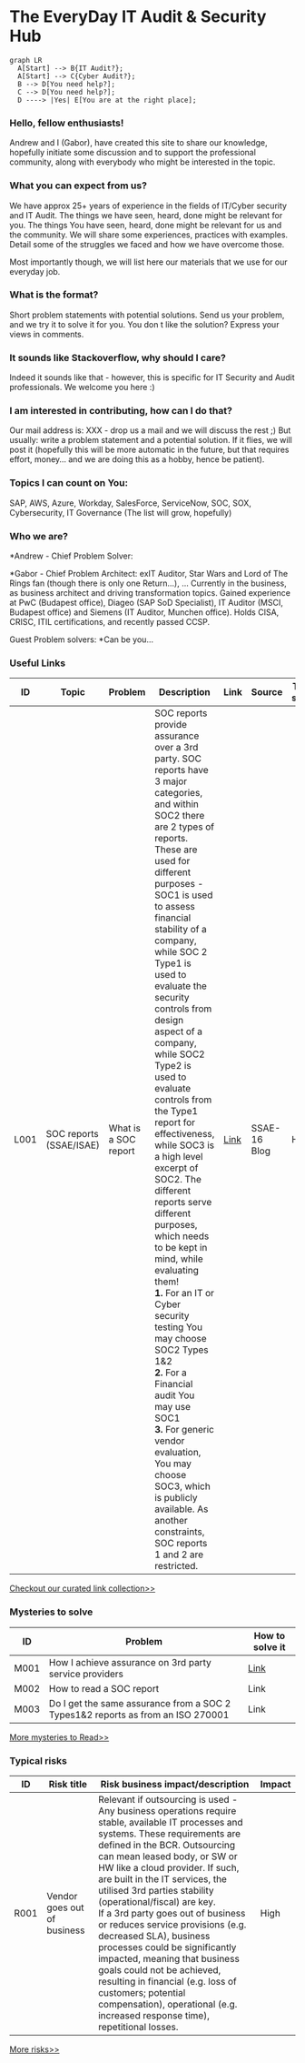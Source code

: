 # The EveryDay IT Audit & Security Hub

``` mermaid
graph LR
  A[Start] --> B{IT Audit?};
  A[Start] --> C{Cyber Audit?};
  B --> D[You need help?];
  C --> D[You need help?];
  D ----> |Yes| E[You are at the right place];
```

### Hello, fellow enthusiasts!
Andrew and I (Gabor), have created this site to share our knowledge, hopefully initiate some discussion and to support the professional community, along with everybody who might be interested in the topic.

### What you can expect from us?
We have approx 25+ years of experience in the fields of IT/Cyber security and IT Audit. 
The things we have seen, heard, done might be relevant for you.
The things You have seen, heard, done might be relevant for us and the community.
We will share some experiences, practices with examples.
Detail some of the struggles we faced and how we have overcome those.

Most importantly though, we will list here our materials that we use for our everyday job.

### What is the format?
Short problem statements with potential solutions.
Send us your problem, and we try it to solve it for you.
You don t like the solution? Express your views in comments.

### It sounds like Stackoverflow, why should I care?
Indeed it sounds like that - however, this is specific for IT Security and Audit professionals. We welcome you here :)

### I am interested in contributing, how can I do that?
Our mail address is: XXX - drop us a mail and we will discuss the rest ;)
But usually: write a problem statement and a potential solution. If it flies, we will post it (hopefully this will be more automatic in the future, but that requires effort, money… and we are doing this as a hobby, hence be patient). 

### Topics I can count on You:
SAP, AWS, Azure, Workday, SalesForce, ServiceNow, SOC, SOX, Cybersecurity, IT Governance
(The list will grow, hopefully)

### Who we are?
*Andrew - Chief Problem Solver:

*Gabor - Chief Problem Architect: 
exIT Auditor, Star Wars and Lord of The Rings fan (though there is only one Return…), … Currently in the business, as business architect and driving transformation topics. Gained experience at PwC (Budapest office), Diageo (SAP SoD Specialist), IT Auditor (MSCI, Budapest office) and Siemens (IT Auditor, Munchen office). Holds CISA, CRISC, ITIL certifications, and recently passed CCSP.

Guest Problem solvers:
*Can be you...


### Useful Links

|ID|Topic|Problem|Description|Link|Source|Trust score|
|---|---|---|---|---|---|---|
|L001|SOC reports (SSAE/ISAE)|What is a SOC report|SOC reports provide assurance over a 3rd party. SOC reports have 3 major categories, and within SOC2 there are 2 types of reports. These are used for different purposes - SOC1 is used to assess financial stability of a company, while SOC 2 Type1 is used to evaluate the security controls from design aspect of a company, while SOC2 Type2 is used to evaluate controls from the Type1 report for effectiveness, while SOC3 is a high level excerpt of SOC2. The different reports serve different purposes, which needs to be kept in mind, while evaluating them!<br />**1.** For an IT or Cyber security testing You may choose SOC2 Types 1&2<br />**2.** For a Financial audit You may use SOC1<br />**3.** For generic vendor evaluation, You may choose SOC3, which is publicly available. As another constraints, SOC reports 1 and 2 are restricted.|[Link](https://www.ssae-16.com/soc-1/)|SSAE-16 Blog|High|

[Checkout our curated link collection>>](link_collection.md)


### Mysteries to solve

|ID|Problem|How to solve it|
|---|---|---|
|M001|How I achieve assurance on 3rd party service providers|[Link](how_to_read_a_soc.md)|
|M002|How to read a SOC report|Link|
|M003|Do I get the same assurance from a SOC 2 Types1&2 reports as from an ISO 270001|Link|

[More mysteries to Read>>](mysteries/mistery_index.md)



### Typical risks

|ID|Risk title|Risk business impact/description|Impact|
|---|---|---|---|
|R001|Vendor goes out of business|Relevant if outsourcing is used - Any business operations require stable, available IT processes and systems. These requirements are defined in the BCR. Outsourcing can mean leased body, or SW or HW like a cloud provider. If such, are built in the IT services, the utilised 3rd parties stability (operational/fiscal) are key. <br />If a 3rd party goes out of business or reduces service provisions (e.g. decreased SLA), business processes could be significantly impacted, meaning that business goals could not be achieved, resulting in financial (e.g. loss of customers; potential compensation), operational (e.g. increased response time), repetitional losses.|High|

[More risks>>](risk_index.md)

